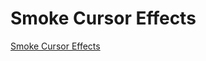 # Smoke Cursor Effects

[Smoke Cursor Effects](https://www.youtube.com/watch?v=6Ez-IT7MNGA&ab_channel=OnlineTutorials)